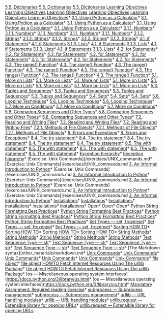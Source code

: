  [5.5. Dictionaries](https://docs.python.org/3/tutorial/datastructures.html#dictionaries) [5.5. Dictionaries](https://docs.python.org/3/tutorial/datastructures.html#dictionaries) [5.5. Dictionaries](https://docs.python.org/3/tutorial/datastructures.html#dictionaries) [Learning Objectives](/other_materials/learning_objectives.md) [Learning Objectives](/other_materials/learning_objectives.md) [Learning Objectives](/other_materials/learning_objectives.md) [Learning Objectives](/other_materials/learning_objectives.md) [Learning Objectives](/other_materials/learning_objectives.md) [Learning Objectives](/other_materials/learning_objectives.md)* [3.1. Using Python as a Calculator](https://docs.python.org/3.7/tutorial/introduction.html#using-python-as-a-calculator)* [3.1. Using Python as a Calculator](https://docs.python.org/3.7/tutorial/introduction.html#using-python-as-a-calculator)* [3.1. Using Python as a Calculator](https://docs.python.org/3.7/tutorial/introduction.html#using-python-as-a-calculator)* [3.1. Using Python as a Calculator](https://docs.python.org/3.7/tutorial/introduction.html#using-python-as-a-calculator)* [3.1. Using Python as a Calculator](https://docs.python.org/3.7/tutorial/introduction.html#using-python-as-a-calculator)* [3.1.1. Numbers](https://docs.python.org/3.7/tutorial/introduction.html#numbers)* [3.1.1. Numbers](https://docs.python.org/3.7/tutorial/introduction.html#numbers)* [3.1.1. Numbers](https://docs.python.org/3.7/tutorial/introduction.html#numbers)* [3.1.1. Numbers](https://docs.python.org/3.7/tutorial/introduction.html#numbers)* [3.1.1. Numbers](https://docs.python.org/3.7/tutorial/introduction.html#numbers)* [3.1.2. Strings](https://docs.python.org/3.7/tutorial/introduction.html#strings)* [3.1.2. Strings](https://docs.python.org/3.7/tutorial/introduction.html#strings)* [3.1.2. Strings](https://docs.python.org/3.7/tutorial/introduction.html#strings)* [3.1.2. Strings](https://docs.python.org/3.7/tutorial/introduction.html#strings)* [3.1.2. Strings](https://docs.python.org/3.7/tutorial/introduction.html#strings)* [4.1. if Statements](https://docs.python.org/3/tutorial/controlflow.html#if-statements)* [4.1. if Statements](https://docs.python.org/3/tutorial/controlflow.html#if-statements) [3.1.3. Lists](https://docs.python.org/3/tutorial/introduction.html#lists)* [4.1. if Statements](https://docs.python.org/3/tutorial/controlflow.html#if-statements) [3.1.3. Lists](https://docs.python.org/3/tutorial/introduction.html#lists)* [4.1. if Statements](https://docs.python.org/3/tutorial/controlflow.html#if-statements) [3.1.3. Lists](https://docs.python.org/3/tutorial/introduction.html#lists)* [4.1. if Statements](https://docs.python.org/3/tutorial/controlflow.html#if-statements) [3.1.3. Lists](https://docs.python.org/3/tutorial/introduction.html#lists)* [4.2. for Statements](https://docs.python.org/3/tutorial/controlflow.html#for-statements)* [4.2. for Statements](https://docs.python.org/3/tutorial/controlflow.html#for-statements)* [4.2. for Statements](https://docs.python.org/3/tutorial/controlflow.html#for-statements)* [4.2. for Statements](https://docs.python.org/3/tutorial/controlflow.html#for-statements)* [4.2. for Statements](https://docs.python.org/3/tutorial/controlflow.html#for-statements)* [4.2. for Statements](https://docs.python.org/3/tutorial/controlflow.html#for-statements)* [4.2. for Statements](https://docs.python.org/3/tutorial/controlflow.html#for-statements)* [4.2. for Statements](https://docs.python.org/3/tutorial/controlflow.html#for-statements)* [4.3. The range() Function](https://docs.python.org/3/tutorial/controlflow.html#the-range-function)* [4.3. The range() Function](https://docs.python.org/3/tutorial/controlflow.html#the-range-function)* [4.3. The range() Function](https://docs.python.org/3/tutorial/controlflow.html#the-range-function)* [4.3. The range() Function](https://docs.python.org/3/tutorial/controlflow.html#the-range-function)* [4.3. The range() Function](https://docs.python.org/3/tutorial/controlflow.html#the-range-function)* [4.3. The range() Function](https://docs.python.org/3/tutorial/controlflow.html#the-range-function)* [4.3. The range() Function](https://docs.python.org/3/tutorial/controlflow.html#the-range-function)* [4.3. The range() Function](https://docs.python.org/3/tutorial/controlflow.html#the-range-function)* [5.1. More on Lists](https://docs.python.org/3/tutorial/datastructures.html#more-on-lists)* [5.1. More on Lists](https://docs.python.org/3/tutorial/datastructures.html#more-on-lists)* [5.1. More on Lists](https://docs.python.org/3/tutorial/datastructures.html#more-on-lists)* [5.1. More on Lists](https://docs.python.org/3/tutorial/datastructures.html#more-on-lists)* [5.1. More on Lists](https://docs.python.org/3/tutorial/datastructures.html#more-on-lists)* [5.1. More on Lists](https://docs.python.org/3/tutorial/datastructures.html#more-on-lists)* [5.1. More on Lists](https://docs.python.org/3/tutorial/datastructures.html#more-on-lists)* [5.1. More on Lists](https://docs.python.org/3/tutorial/datastructures.html#more-on-lists)* [5.3. Tuples and Sequences](https://docs.python.org/3/tutorial/datastructures.html#tuples-and-sequences)* [5.3. Tuples and Sequences](https://docs.python.org/3/tutorial/datastructures.html#tuples-and-sequences)* [5.3. Tuples and Sequences](https://docs.python.org/3/tutorial/datastructures.html#tuples-and-sequences)* [5.3. Tuples and Sequences](https://docs.python.org/3/tutorial/datastructures.html#tuples-and-sequences)* [5.4. Sets](https://docs.python.org/3/tutorial/datastructures.html#sets)* [5.4. Sets](https://docs.python.org/3/tutorial/datastructures.html#sets)* [5.4. Sets](https://docs.python.org/3/tutorial/datastructures.html#sets)* [5.6. Looping Techniques](https://docs.python.org/3/tutorial/datastructures.html#looping-techniques)* [5.6. Looping Techniques](https://docs.python.org/3/tutorial/datastructures.html#looping-techniques)* [5.6. Looping Techniques](https://docs.python.org/3/tutorial/datastructures.html#looping-techniques)* [5.7. More on Conditions](https://docs.python.org/3/tutorial/datastructures.html#more-on-conditions)* [5.7. More on Conditions](https://docs.python.org/3/tutorial/datastructures.html#more-on-conditions)* [5.7. More on Conditions](https://docs.python.org/3/tutorial/datastructures.html#more-on-conditions)* [5.8. Comparing Sequences and Other Types](https://docs.python.org/3/tutorial/datastructures.html#comparing-sequences-and-other-types)* [5.8. Comparing Sequences and Other Types](https://docs.python.org/3/tutorial/datastructures.html#comparing-sequences-and-other-types)* [5.8. Comparing Sequences and Other Types](https://docs.python.org/3/tutorial/datastructures.html#comparing-sequences-and-other-types)* [7.2. Reading and Writing Files](https://docs.python.org/3/tutorial/inputoutput.html#reading-and-writing-files)* [7.2. Reading and Writing Files](https://docs.python.org/3/tutorial/inputoutput.html#reading-and-writing-files)* [7.2. Reading and Writing Files](https://docs.python.org/3/tutorial/inputoutput.html#reading-and-writing-files)* [7.2.1. Methods of File Objects](https://docs.python.org/3/tutorial/inputoutput.html#methods-of-file-objects)* [7.2.1. Methods of File Objects](https://docs.python.org/3/tutorial/inputoutput.html#methods-of-file-objects)* [7.2.1. Methods of File Objects](https://docs.python.org/3/tutorial/inputoutput.html#methods-of-file-objects)* [8. Errors and Exceptions](https://docs.python.org/3/tutorial/errors.html)* [8. Errors and Exceptions](https://docs.python.org/3/tutorial/errors.html)* [8.4. The try statement](https://docs.python.org/3/reference/compound_stmts.html#the-try-statement)* [8.4. The try statement](https://docs.python.org/3/reference/compound_stmts.html#the-try-statement)* [8.4. The try statement](https://docs.python.org/3/reference/compound_stmts.html#the-try-statement)* [8.4. The try statement](https://docs.python.org/3/reference/compound_stmts.html#the-try-statement)* [8.4. The try statement](https://docs.python.org/3/reference/compound_stmts.html#the-try-statement)* [8.5. The with statement](https://docs.python.org/3/reference/compound_stmts.html#the-with-statement)* [8.5. The with statement](https://docs.python.org/3/reference/compound_stmts.html#the-with-statement)* [8.5. The with statement](https://docs.python.org/3/reference/compound_stmts.html#the-with-statement)* [8.5. The with statement](https://docs.python.org/3/reference/compound_stmts.html#the-with-statement)* [8.5. The with statement](https://docs.python.org/3/reference/compound_stmts.html#the-with-statement)* [Exception hierarchy](https://docs.python.org/3/library/exceptions.html#exception-hierarchy)* [Exception hierarchy](https://docs.python.org/3/library/exceptions.html#exception-hierarchy)* [Exercise: Unix Commands](/exercises/UNIX_commands.md* [Exercise: Unix Commands](/exercises/UNIX_commands.md [3. An Informal Introduction to Python](https://docs.python.org/3.7/tutorial/introduction.html#an-informal-introduction-to-python)* [Exercise: Unix Commands](/exercises/UNIX_commands.md [3. An Informal Introduction to Python](https://docs.python.org/3.7/tutorial/introduction.html#an-informal-introduction-to-python)* [Exercise: Unix Commands](/exercises/UNIX_commands.md [3. An Informal Introduction to Python](https://docs.python.org/3.7/tutorial/introduction.html#an-informal-introduction-to-python)* [Exercise: Unix Commands](/exercises/UNIX_commands.md [3. An Informal Introduction to Python](https://docs.python.org/3.7/tutorial/introduction.html#an-informal-introduction-to-python)* [Exercise: Unix Commands](/exercises/UNIX_commands.md [3. An Informal Introduction to Python](https://docs.python.org/3.7/tutorial/introduction.html#an-informal-introduction-to-python)* [Installations](/other_materials/installation.md)* [Installations](/other_materials/installation.md)* [Installations](/other_materials/installation.md)* [Installations](/other_materials/installation.md)* [Installations](/other_materials/installation.md)* [Installations](/other_materials/installation.md)* [Open](https://docs.python.org/3/library/functions.html#open)* [Open](https://docs.python.org/3/library/functions.html#open)* [Open](https://docs.python.org/3/library/functions.html#open)* [Python String Formatting Best Practices](https://realpython.com/python-string-formatting/)* [Python String Formatting Best Practices](https://realpython.com/python-string-formatting/)* [Python String Formatting Best Practices](https://realpython.com/python-string-formatting/)* [Python String Formatting Best Practices](https://realpython.com/python-string-formatting/)* [Python String Formatting Best Practices](https://realpython.com/python-string-formatting/)* [Set Types — set, frozenset](https://docs.python.org/3/library/stdtypes.html#set-types-set-frozenset)* [Set Types — set, frozenset](https://docs.python.org/3/library/stdtypes.html#set-types-set-frozenset)* [Set Types — set, frozenset](https://docs.python.org/3/library/stdtypes.html#set-types-set-frozenset)* [Sorting HOW TO](https://docs.python.org/3/howto/sorting.html#sorting-how-to)* [Sorting HOW TO](https://docs.python.org/3/howto/sorting.html#sorting-how-to)* [Sorting HOW TO](https://docs.python.org/3/howto/sorting.html#sorting-how-to)* [Sorting HOW TO](https://docs.python.org/3/howto/sorting.html#sorting-how-to)* [String Methods](https://docs.python.org/3.7/library/stdtypes.html#string-methods)* [String Methods](https://docs.python.org/3.7/library/stdtypes.html#string-methods)* [String Methods](https://docs.python.org/3.7/library/stdtypes.html#string-methods)* [String Methods](https://docs.python.org/3.7/library/stdtypes.html#string-methods)* [String Methods](https://docs.python.org/3.7/library/stdtypes.html#string-methods)* [Text Sequence Type — str](https://docs.python.org/3.7/library/stdtypes.html#text-sequence-type-str)* [Text Sequence Type — str](https://docs.python.org/3.7/library/stdtypes.html#text-sequence-type-str)* [Text Sequence Type — str](https://docs.python.org/3.7/library/stdtypes.html#text-sequence-type-str)* [Text Sequence Type — str](https://docs.python.org/3.7/library/stdtypes.html#text-sequence-type-str)* [Text Sequence Type — str](https://docs.python.org/3.7/library/stdtypes.html#text-sequence-type-str)* [The Markdown syntax](other_materials/markdown.md* [Unix Commands](/other_materials/unix_commands.md)* [Unix Commands](/other_materials/unix_commands.md)* [Unix Commands](/other_materials/unix_commands.md)* [Unix Commands](/other_materials/unix_commands.md)* [Unix Commands](/other_materials/unix_commands.md)* [Unix Commands](/other_materials/unix_commands.md)* [file object](https://docs.python.org/3/glossary.html#term-file-object)* [file object](https://docs.python.org/3/glossary.html#term-file-object) [HOWTO Fetch Internet Resources Using The urllib Package](https://docs.python.org/3/howto/urllib2.html)* [file object](https://docs.python.org/3/glossary.html#term-file-object) [HOWTO Fetch Internet Resources Using The urllib Package](https://docs.python.org/3/howto/urllib2.html)* [os — Miscellaneous operating system interfaces](https://docs.python.org/3/library/os.html* [os — Miscellaneous operating system interfaces](https://docs.python.org/3/library/os.html* [Mandatory Assignment: Required reading Exercise](https://github.com/python-elective-1-spring-2019/Lesson-07-Required-reading-Exercise/blob/master/exercises/README.md)* [subprocess — Subprocess management](https://docs.python.org/3.7/library/subprocess.html#module-subprocess)* [subprocess — Subprocess management](https://docs.python.org/3.7/library/subprocess.html#module-subprocess)* [urllib — URL handling modules](https://docs.python.org/3/library/urllib.html#module-urllib)* [urllib — URL handling modules](https://docs.python.org/3/library/urllib.html#module-urllib)* [urllib.request — Extensible library for opening URLs](https://docs.python.org/3/library/urllib.request.html#module-urllib.request)* [urllib.request — Extensible library for opening URLs](https://docs.python.org/3/library/urllib.request.html#module-urllib.request)